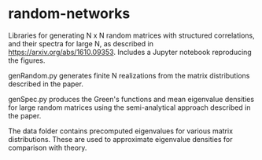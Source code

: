 # random-networks

Libraries for generating N x N random matrices with structured correlations, and their spectra for large N, as described in https://arxiv.org/abs/1610.09353. Includes a Jupyter notebook reproducing the figures.

genRandom.py generates finite N realizations from the matrix distributions described in the paper.

genSpec.py produces the Green's functions and mean eigenvalue densities for large random matrices using the semi-analytical approach described in the paper.

The data folder contains precomputed eigenvalues for various matrix distributions. These are used to approximate eigenvalue densities for comparison with theory.
